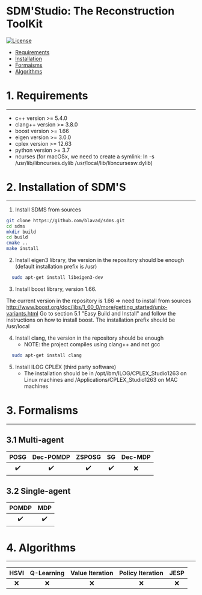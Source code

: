 SDM'Studio: The Reconstruction ToolKit
===============================


<!-- [![Build Status](https://travis-ci.com/hill-a/stable-baselines.svg?branch=master)](https://travis-ci.com/hill-a/stable-baselines) 
[![Documentation Status](https://readthedocs.org/projects/stable-baselines/badge/?version=master)](https://stable-baselines.readthedocs.io/en/master/?badge=master) 
[![Codacy Badge](https://api.codacy.com/project/badge/Grade/3bcb4cd6d76a4270acb16b5fe6dd9efa)](https://www.codacy.com/app/baselines_janitors/stable-baselines?utm_source=github.com&amp;utm_medium=referral&amp;utm_content=hill-a/stable-baselines&amp;utm_campaign=Badge_Grade) 
[![Codacy Badge](https://api.codacy.com/project/badge/Coverage/3bcb4cd6d76a4270acb16b5fe6dd9efa)](https://www.codacy.com/app/baselines_janitors/stable-baselines?utm_source=github.com&utm_medium=referral&utm_content=hill-a/stable-baselines&utm_campaign=Badge_Coverage)

[![GitHub release](https://img.shields.io/github/release/SimonRit/RTK.svg)](https://github.com/SimonRit/RTK/releases/latest) -->
<!-- [![PyPI](https://img.shields.io/pypi/v/itk-rtk.svg)](https://pypi.python.org/pypi/itk-rtk) -->
[![License](https://img.shields.io/badge/License-Apache%202.0-blue.svg)](https://gitlab.inria.fr/jdibango/sdms/-/blob/master/LICENSE)

- [Requirements](1-requirements)
- [Installation](2-installation)
- [Formaisms](3-formalism)
- [Algorithms](4-algorithms)


# 1. Requirements
-------------------------
  - c++		    version >= 5.4.0
  - clang++ 	version >= 3.8.0
  - boost 	  version >= 1.66
  - eigen 	  version >= 3.0.0
  - cplex 	  version >= 12.63
  - python    version >= 3.7
  - ncurses (for macOSx, we need to create a symlink: ln -s /usr/lib/libncurses.dylib /usr/local/lib/libncursesw.dylib) 


# 2. Installation of SDM'S
----------------------------

1. Install SDMS from sources
```bash
git clone https://github.com/blavad/sdms.git
cd sdms
mkdir build
cd build
cmake ..
make install
```

2. Install eigen3 library, the version in the repository should be enough (default installation prefix is /usr)
```bash
  sudo apt-get install libeigen3-dev
```

3. Install boost library, version 1.66.

  The current version in the repository is 1.66 => need to install from sources
	http://www.boost.org/doc/libs/1_60_0/more/getting_started/unix-variants.html
	Go to section 5.1 "Easy Build and Install" and follow the instructions on how to install boost.
  The installation prefix should be /usr/local

4. Install clang, the version in the repository should be enough
   - NOTE: the project compiles using clang++ and not gcc
```bash
  sudo apt-get install clang
```

5. Install ILOG CPLEX (third party software)
   - The installation should be in /opt/ibm/ILOG/CPLEX_Studio1263 on Linux machines and /Applications/CPLEX_Studio1263 on MAC machines

# 3. Formalisms
---------------

## 3.1 Multi-agent
|        POSG        |     Dec-POMDP      |       ZSPOSG       |         SG         | Dec-MDP |
| :----------------: | :----------------: | :----------------: | :----------------: | :-----: |
| :heavy_check_mark: | :heavy_check_mark: | :heavy_check_mark: | :heavy_check_mark: |   :x:   |

## 3.2 Single-agent
|       POMDP        |        MDP         |
| :----------------: | :----------------: |
| :heavy_check_mark: | :heavy_check_mark: |

# 4. Algorithms
---------------
| HSVI  | Q-Learning | Value Iteration | Policy Iteration | JESP  |
| :---: | :--------: | :-------------: | :--------------: | :---: |
|  :x:  |    :x:     |       :x:       |       :x:        |  :x:  |
